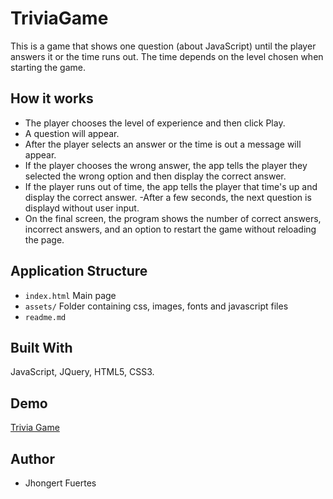 # TriviaGame
This is a game that shows one question (about JavaScript) until the player answers it or the time runs out. The time depends on the level chosen when starting the game.

## How it works
- The player chooses the level of experience and then click Play.
- A question will appear.
- After the player selects an answer or the time is out a message will appear.
- If the player chooses the wrong answer, the app tells the player they selected the wrong option and then display the correct answer.
- If the player runs out of time, the app tells the player that time's up and display the correct answer.
-After a few seconds, the next question is displayd without user input.
- On the final screen, the program shows the number of correct answers, incorrect answers, and an option to restart the game without reloading the page.

## Application Structure
- `index.html` Main page
- `assets/` Folder containing css, images, fonts and javascript files
- `readme.md`

## Built With
JavaScript, JQuery, HTML5, CSS3.

## Demo
[Trivia Game](https://jhongert.github.io/TriviaGame/)

## Author
- Jhongert Fuertes
